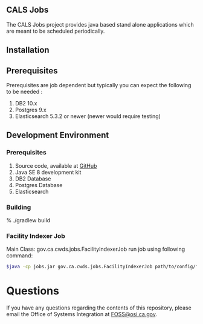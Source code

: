 ## CALS Jobs

The CALS Jobs project provides java based stand alone applications which are meant to be scheduled periodically.

## Installation

## Prerequisites
Prerequisites are job dependent but typically you can expect the following to be needed :

1.  DB2 10.x
2.  Postgres 9.x
3.  Elasticsearch 5.3.2 or newer (newer would require testing)

## Development Environment

### Prerequisites

1. Source code, available at [GitHub](https://github.com/ca-cwds/cals-jobs)
1. Java SE 8 development kit
1. DB2 Database
1. Postgres Database
1. Elasticsearch

### Building

% ./gradlew build


### Facility Indexer Job

Main Class: gov.ca.cwds.jobs.FacilityIndexerJob
run job using following command: 
```bash
$java -cp jobs.jar gov.ca.cwds.jobs.FacilityIndexerJob path/to/config/file.yaml
```

# Questions

If you have any questions regarding the contents of this repository, please email the Office of Systems Integration at FOSS@osi.ca.gov.


